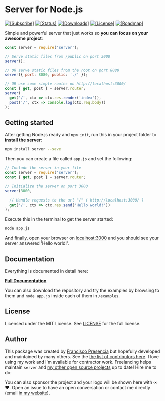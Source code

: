 # **Server** for Node.js

[![[Subscribe]](https://img.shields.io/badge/%20subscribe%20-%20mailchimp%20-blue.svg )](http://eepurl.com/cGRggH) [![[Status]](https://circleci.com/gh/franciscop/server.svg?style=shield)](https://circleci.com/gh/franciscop/server) [![[Downloads]](https://img.shields.io/npm/dm/server.svg)](https://www.npmjs.com/package/server) [![[License]](https://img.shields.io/npm/l/server.svg)](https://github.com/franciscop/server/blob/master/LICENSE) [![[Roadmap]](https://img.shields.io/badge/version-ALPHA-red.svg )](https://github.com/franciscop/server/issues/1)


Simple and powerful server that just works so **you can focus on your awesome project**:

```js
const server = require('server');

// Serve static files from /public on port 3000
server();

// OR serve static files from the root on port 8080
server({ port: 8080, public: './' });

// OR use some simple routes on http://localhost:3000/
const { get, post } = server.router;
server(
  get('/', ctx => ctx.res.render('index')),
  post('/', ctx => console.log(ctx.req.body))
);
```



## Getting started

After getting Node.js ready and `npm init`, run this in your project folder to **install the server**:

```bash
npm install server --save
```

Then you can create a file called `app.js` and set the following:

```js
// Include the server in your file
const server = require('server');
const { get, post } = server.router;

// Initialize the server on port 3000
server(3000,

  // Handle requests to the url "/" ( http://localhost:3000/ )
  get('/', ctx => ctx.res.send('Hello world!'))
);
```

Execute this in the terminal to get the server started:

```bash
node app.js
```

And finally, open your browser on [localhost:3000](http://localhost:3000/) and you should see your server answered 'Hello world!'.



## Documentation

Everything is documented in detail here:

<strong><a class="button" href="/documentation">Full Documentation</a></strong>

You can also download the repository and try the examples by browsing to them and `node app.js` inside each of them in `/examples`.



## License

Licensed under the MIT License. See [LICENSE](https://github.com/franciscop/server/blob/master/LICENSE) for the full license.



## Author

This package was created by [Francisco Presencia](http://francisco.io/) but hopefully developed and maintained by many others. See the [the list of contributors here](https://github.com/franciscop/server/graphs/contributors). I love using my work and I'm available for contractor work. Freelancing helps maintain `server` and [my other open source projects](https://github.com/franciscop/) up to date! Hire me to do:

<!-- - Front-end: [Picnic CSS](http://picnicss.com/) ♦ [Paperdocs](http://francisco.io/paperdocs) ♦ [Angular Attack](http://angularattack.com/) ♦ [Ruby Rampage](https://www.rubyrampage.com/) ♦ [Server JS website](https://serverjs.io/)
- Full-stack: [Makers UPV](https://makersupv.com/) ♦ [Learning vocabulary](http://anchor.science/)
- Back-end: [Server JS (the library)](http://serverjs.io/) ♦ [Drive DB](https://github.com/franciscop/drive-db) ♦ [Express Data Parser](https://github.com/franciscop/express-data-parser) -->

You can also sponsor the project and your logo will be shown here with ∞ ♥. Open an issue to have an open conversation or contact me directly (email [in my website](http://francisco.io/)).
